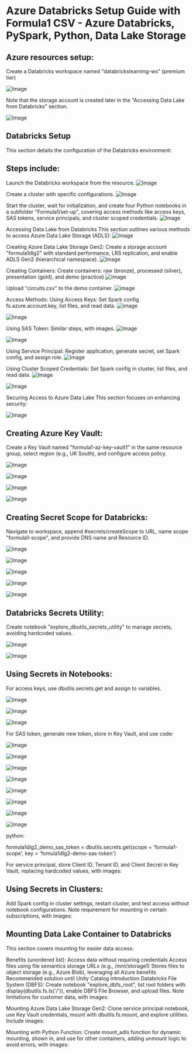 # Azure Databricks Setup Guide with Formula1 CSV - Azure Databricks, PySpark, Python, Data Lake Storage

## Azure resources setup:

Create a Databricks workspace named "databrickslearning-ws" (premium tier)

![Image](https://github.com/user-attachments/assets/4509beaa-5e24-4db9-80a2-48f8ac204293)


Note that the storage account is created later in the "Accessing Data Lake from Databricks" section.

![Image](https://github.com/user-attachments/assets/df8c79e1-3006-4b06-a17c-60badfe29415)

## Databricks Setup
This section details the configuration of the Databricks environment:

## Steps include:
Launch the Databricks workspace from the resource.
![Image](https://github.com/user-attachments/assets/255462fd-930a-4137-ade3-52daf6a99663)

Create a cluster with specific configurations.
![Image](https://github.com/user-attachments/assets/83fc8d6c-6f91-4734-bca3-85d8c7ce4148)


Start the cluster, wait for initialization, and create four Python notebooks in a subfolder "Formula1/set-up", covering access methods like access keys, SAS tokens, service principals, and cluster scoped credentials.
![Image](https://github.com/user-attachments/assets/cdf528bf-396e-4b2c-a74a-9219cfc01f67)


Accessing Data Lake from Databricks
This section outlines various methods to access Azure Data Lake Storage (ADLS):
![Image](https://github.com/user-attachments/assets/86b521be-fc21-4d88-aa50-ee37cc7fa2d3)


Creating Azure Data Lake Storage Gen2:
Create a storage account "formula1dlg2" with standard performance, LRS replication, and enable ADLS Gen2 (hierarchical namespace).
![Image](https://github.com/user-attachments/assets/c731e0f9-3ac1-4e44-a596-a545c78e324e)


Creating Containers:
Create containers: raw (bronze), processed (silver), presentation (gold), and demo (practice)
![Image](https://github.com/user-attachments/assets/2cf94c30-945b-48ab-b61e-d8db8970fb0f)


Upload "circuits.csv" to the demo container.
![image](https://github.com/user-attachments/assets/16107883-d8e3-432f-b106-fb2ace704bd4)


Access Methods:
Using Access Keys: Set Spark config fs.azure.account.key, list files, and read data.
![image](https://github.com/user-attachments/assets/50aaf024-27ef-46cf-874b-2c8e7aa731b2)

![Image](https://github.com/user-attachments/assets/69e0c7de-79a9-4e8d-9928-be810db3cb71)

Using SAS Token: Similar steps, with images.
![Image](https://github.com/user-attachments/assets/eb103377-440e-41a4-9c0e-aff5c59f4b2b)

![Image](https://github.com/user-attachments/assets/f3d1e397-d787-415a-85a1-d704f6856618)


Using Service Principal: Register application, generate secret, set Spark config, and assign role.
![Image](https://github.com/user-attachments/assets/4e829266-171f-4d22-98e6-d024f1bb39c7)

Using Cluster Scoped Credentials: Set Spark config in cluster, list files, and read data.
![Image](https://github.com/user-attachments/assets/a3ec9cc9-89cb-4c5a-bb2e-549f3109bf7b)

![Image](https://github.com/user-attachments/assets/d6b797c2-b588-4cb5-9c2e-f2c9ca76d211)

Securing Access to Azure Data Lake
This section focuses on enhancing security:

![Image](https://github.com/user-attachments/assets/2c4a81f7-5658-4326-98fb-4f72f696aa3a)



## Creating Azure Key Vault:
Create a Key Vault named "formula1-az-key-vault1" in the same resource group, select region (e.g., UK South), and configure access policy. 

![Image](https://github.com/user-attachments/assets/2c4a81f7-5658-4326-98fb-4f72f696aa3a)

![Image](https://github.com/user-attachments/assets/e84da5b3-ffe5-49c5-b7c2-eb4615447bf3)

![Image](https://github.com/user-attachments/assets/bdf6cf4c-f9a5-4225-a252-7ed838b931b9)

![Image](https://github.com/user-attachments/assets/4ae8af80-36d3-461f-b7a6-55b5da005d0d)


## Creating Secret Scope for Databricks:
Navigate to workspace, append #secrets/createScope to URL, name scope "formula1-scope", and provide DNS name and Resource ID.

![Image](https://github.com/user-attachments/assets/a65d07b8-5d2c-4563-b63b-4be70ce184ad)

![Image](https://github.com/user-attachments/assets/934292d1-1ad0-4c29-bd69-57f96459de61)

![Image](https://github.com/user-attachments/assets/bf114e9d-dce7-4df9-9439-16cd59b457d9)

![Image](https://github.com/user-attachments/assets/d621bfa1-6d66-4ade-979f-3caf00fbc83d)

![Image](https://github.com/user-attachments/assets/88db3695-5326-49bb-872a-17015b6304ca)


## Databricks Secrets Utility:
Create notebook "explore_dbutils_secrets_utility" to manage secrets, avoiding hardcoded values.

![Image](https://github.com/user-attachments/assets/89268ad6-a56f-48a3-a9a0-53ca5e9e33bc)

![Image](https://github.com/user-attachments/assets/73e175d0-2131-400f-8f93-40e255ee551b)


## Using Secrets in Notebooks:
For access keys, use dbutils.secrets.get and assign to variables.

![Image](https://github.com/user-attachments/assets/f33a9647-08e3-4fed-9cb2-24344164b91c)

![Image](https://github.com/user-attachments/assets/05ad0caa-da33-4b41-b56e-0a9d5666604b)

![Image](https://github.com/user-attachments/assets/76c5b87e-37bd-48e0-a6f2-f729300e7afc)


For SAS token, generate new token, store in Key Vault, and use code:

![Image](https://github.com/user-attachments/assets/d306e5a7-c20c-497f-87a1-203c5c8471dd)

![Image](https://github.com/user-attachments/assets/b0e0ca34-906c-47c7-a431-e7deaa6e9696)

![Image](https://github.com/user-attachments/assets/e312dd70-5a15-49c9-bf0f-c3a012bc6953)

![Image](https://github.com/user-attachments/assets/f861a225-28ec-4638-b1a5-a7ae6a3e9383)

![image](https://github.com/user-attachments/assets/634b8042-db8a-4981-915b-3aa7e463a5d5)

![image](https://github.com/user-attachments/assets/25daa138-e2f5-4854-9ec7-51b35193d2a9)

![Image](https://github.com/user-attachments/assets/b5e779a1-6a88-4a12-b860-2c8c21819359)

![Image](https://github.com/user-attachments/assets/81c908be-fd3b-4283-b013-cc4124f53098)



python:

formula1dlg2_demo_sas_token = dbutils.secrets.get(scope = 'formula1-scope', key = 'fomula1dlg2-demo-sas-token')











For service principal, store Client ID, Tenant ID, and Client Secret in Key Vault, replacing hardcoded values, with images:











## Using Secrets in Clusters:
Add Spark config in cluster settings, restart cluster, and test access without notebook configurations. Note requirement for mounting in certain subscriptions, with images:



## Mounting Data Lake Container to Databricks
This section covers mounting for easier data access:

Benefits (unordered list):
Access data without requiring credentials
Access files using file semantics storage URLs (e.g., /mnt/storage1)
Stores files to object storage (e.g., Azure Blob), leveraging all Azure benefits
Recommended solution until Unity Catalog introduction
Databricks File System (DBFS):
Create notebook "explore_dbfs_root", list root folders with display(dbutils.fs.ls('/')), enable DBFS File Browser, and upload files. Note limitations for customer data, with images:










Mounting Azure Data Lake Storage Gen2:
Clone service principal notebook, use Key Vault credentials, mount with dbutils.fs.mount, and explore utilities. Include images:









Mounting with Python Function:
Create mount_adls function for dynamic mounting, shown in, and use for other containers, adding unmount logic to avoid errors, with images:







